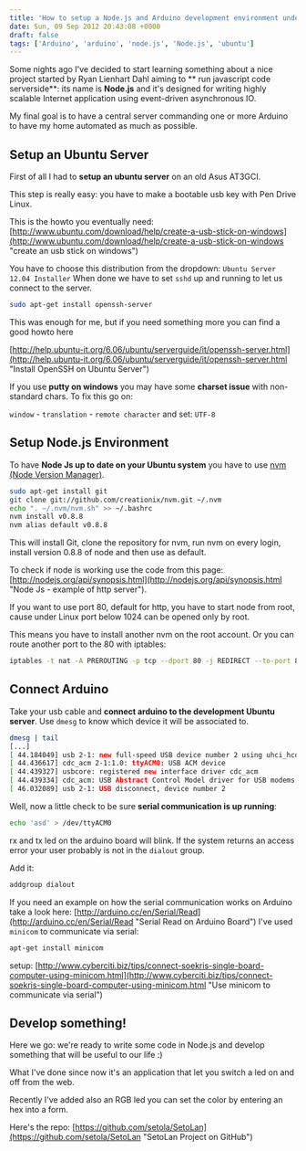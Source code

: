 ```yaml
---
title: 'How to setup a Node.js and Arduino development environment under Ubuntu Server 12.04'
date: Sun, 09 Sep 2012 20:43:08 +0000
draft: false
tags: ['Arduino', 'arduino', 'node.js', 'Node.js', 'ubuntu']
---
```


Some nights ago I've decided to start learning something about a nice project started by Ryan Lienhart Dahl aiming to **
run javascript code serverside**: its name is **Node.js** and it's designed for writing highly scalable Internet
application using event-driven asynchronous IO.

My final goal is to have a central server commanding one or more Arduino to have my home automated as much as possible.

## Setup an Ubuntu Server

First of all I had to **setup an ubuntu server** on an old Asus AT3GCI.

This step is really easy: you have to make a bootable usb key with Pen Drive Linux.

This is the howto you eventually need:
[http://www.ubuntu.com/download/help/create-a-usb-stick-on-windows](http://www.ubuntu.com/download/help/create-a-usb-stick-on-windows "create an usb stick on windows")

You have to choose this distribution from the dropdown: `Ubuntu Server 12.04 Installer` When done we have to set `sshd`
up and running to let us connect to the server.

```bash
sudo apt-get install openssh-server
```

This was enough for me, but if you need something more you can find a good howto here

[http://help.ubuntu-it.org/6.06/ubuntu/serverguide/it/openssh-server.html](http://help.ubuntu-it.org/6.06/ubuntu/serverguide/it/openssh-server.html "Install OpenSSH on Ubuntu Server")

If you use **putty on windows** you may have some **charset issue** with non-standard chars. To fix this go on:

`window` - `translation` - `remote character` and set: `UTF-8`

## Setup Node.js Environment

To have **Node Js up to date on your Ubuntu system** you have to use
[nvm (Node Version Manager)](https://github.com/creationix/nvm "Node Version Manager on GitHub").

```bash
sudo apt-get install git
git clone git://github.com/creationix/nvm.git ~/.nvm
echo ". ~/.nvm/nvm.sh" >> ~/.bashrc
nvm install v0.8.8
nvm alias default v0.8.8
```

This will install Git, clone the repository for nvm, run nvm on every login, install version 0.8.8 of node and then use
as default.

To check if node is working use the code from this page:
[http://nodejs.org/api/synopsis.html](http://nodejs.org/api/synopsis.html "Node Js - example of http server").

If you want to use port 80, default for http, you have to start node from root, cause under Linux port below 1024 can be
opened only by root.

This means you have to install another nvm on the root account. Or you can route another port to the 80 with iptables:

```bash
iptables -t nat -A PREROUTING -p tcp --dport 80 -j REDIRECT --to-port 8080
```

## Connect Arduino

Take your usb cable and **connect arduino to the development Ubuntu server**. Use `dmesg` to know which device it will
be associated to.

```bash
dmesg | tail
[...]
[ 44.184049] usb 2-1: new full-speed USB device number 2 using uhci_hcd
[ 44.436617] cdc_acm 2-1:1.0: ttyACM0: USB ACM device
[ 44.439327] usbcore: registered new interface driver cdc_acm
[ 44.439334] cdc_acm: USB Abstract Control Model driver for USB modems and ISDN adapters
[ 46.032089] usb 2-1: USB disconnect, device number 2
```

Well, now a little check to be sure **serial communication is up running**:

```bash
echo 'asd' > /dev/ttyACM0
```

rx and tx led on the arduino board will blink. If the system returns an access error your user probably is not in
the `dialout` group.

Add it:

```bash
addgroup dialout
```

If you need an example on how the serial communication works on Arduino take a look here:
[http://arduino.cc/en/Serial/Read](http://arduino.cc/en/Serial/Read "Serial Read on Arduino Board")
I've used `minicom` to communicate via serial:

```bash
apt-get install minicom
```

setup: [http://www.cyberciti.biz/tips/connect-soekris-single-board-computer-using-minicom.html](http://www.cyberciti.biz/tips/connect-soekris-single-board-computer-using-minicom.html "Use minicom to communicate via serial")

## Develop something!

Here we go: we're ready to write some code in Node.js and develop something that will be useful to our life :)

What I've done since now it's an application that let you switch a led on and off from the web.

Recently I've added also an RGB led you can set the color by entering an hex into a form.

Here's the repo: [https://github.com/setola/SetoLan](https://github.com/setola/SetoLan "SetoLan Project on GitHub")